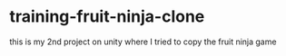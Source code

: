 # training-fruit-ninja-clone
this is my 2nd project on unity where I tried to copy the fruit ninja game
